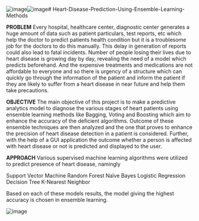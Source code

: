 ![image](https://github.com/RutujaGujare29/Heart-Disease-Prediction-Using-Ensemble-Learning-Methods/assets/117670575/8542c874-643b-4892-b285-843e8bd11d76)![image](https://github.com/RutujaGujare29/Heart-Disease-Prediction-Using-Ensemble-Learning-Methods/assets/117670575/28e01f1c-0de1-41a6-b461-93d597235865)# Heart-Disease-Prediction-Using-Ensemble-Learning-Methods

**PROBLEM**
Every hospital, healthcare center, diagnostic center generates a huge amount of data such as patient particulars, test reports, etc which help the doctor to predict patients health condition but it is a troublesome job for the doctors to do this manually. This delay in generation of reports could also lead to fatal incidents. Number of people losing their lives due to heart disease is growing day by day, revealing the need of a model which predicts beforehand. And the expensive treatments and medications are not affordable to everyone and so there is urgency of a structure which can quickly go through the information of the patient and inform the patient if they are likely to suffer from a heart disease in near future and help them take precautions.

**OBJECTIVE**
The main objective of this project is to make a predictive analytics model to diagnose the various stages of heart patients using ensemble learning methods like Bagging, Voting and Boosting which aim to enhance the accuracy of the deficient algorithms. Outcome of these ensemble techniques are then analyzed and the one that proves to enhance the precision of heart disease detection in a patient is considered. Further, with the help of a GUI application the outcome whether a person is affected with heart disease or not is predicted and displayed to the user.

**APPROACH**
Various supervised machine learning algorithms were utilized to predict presence of heart disease, namingly 

Support Vector Machine
Random Forest
Naïve Bayes
Logistic Regression
Decision Tree
K-Nearest Neighbor 

Based on each of these models results, the model giving the highest accuracy is chosen in ensemble learning.

![image](https://github.com/RutujaGujare29/Heart-Disease-Prediction-Using-Ensemble-Learning-Methods/assets/117670575/afcb2bd5-8362-4cc2-a219-13a123459dc7)




